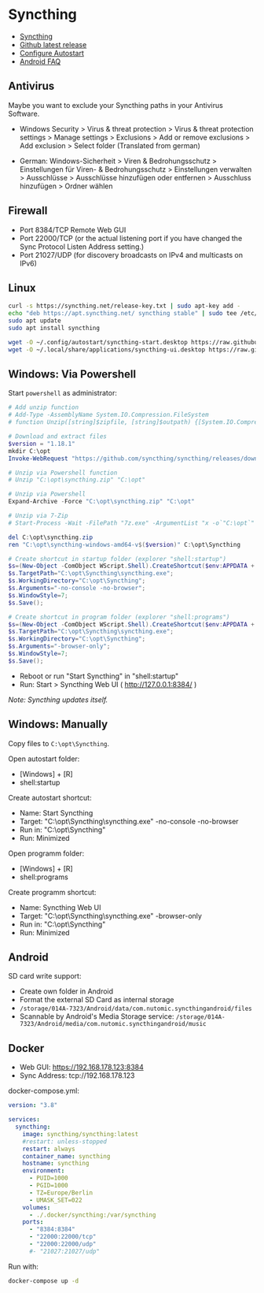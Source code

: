 # Syncthing

* [Syncthing](https://syncthing.net/)
* [Github latest release](https://github.com/syncthing/syncthing/releases/latest)
* [Configure Autostart](https://docs.syncthing.net/users/autostart.html)
* [Android FAQ](https://github.com/syncthing/syncthing-android/wiki/Frequently-Asked-Questions)

## Antivirus

Maybe you want to exclude your Syncthing paths in your Antivirus Software.

* Windows Security > Virus & threat protection > Virus & threat protection settings > Manage settings > Exclusions > Add or remove exclusions > Add exclusion > Select folder (Translated from german)

* German: Windows-Sicherheit > Viren & Bedrohungsschutz > Einstellungen für Viren- & Bedrohungsschutz > Einstellungen verwalten > Ausschlüsse > Ausschlüsse hinzufügen oder entfernen > Ausschluss hinzufügen > Ordner wählen

## Firewall

* Port  8384/TCP Remote Web GUI
* Port 22000/TCP (or the actual listening port if you have changed the Sync Protocol Listen Address setting.)
* Port 21027/UDP (for discovery broadcasts on IPv4 and multicasts on IPv6)

## Linux

```bash
curl -s https://syncthing.net/release-key.txt | sudo apt-key add -
echo "deb https://apt.syncthing.net/ syncthing stable" | sudo tee /etc/apt/sources.list.d/syncthing.list
sudo apt update
sudo apt install syncthing

wget -O ~/.config/autostart/syncthing-start.desktop https://raw.githubusercontent.com/syncthing/syncthing/main/etc/linux-desktop/syncthing-start.desktop
wget -O ~/.local/share/applications/syncthing-ui.desktop https://raw.githubusercontent.com/syncthing/syncthing/main/etc/linux-desktop/syncthing-ui.desktop
```

## Windows: Via Powershell

Start `powershell` as administrator:

```powershell
# Add unzip function
# Add-Type -AssemblyName System.IO.Compression.FileSystem
# function Unzip([string]$zipfile, [string]$outpath) {[System.IO.Compression.ZipFile]::ExtractToDirectory($zipfile, $outpath);}

# Download and extract files
$version = "1.18.1"
mkdir C:\opt
Invoke-WebRequest "https://github.com/syncthing/syncthing/releases/download/v$($version)/syncthing-windows-amd64-v$($version).zip" -OutFile C:\opt\syncthing.zip

# Unzip via Powershell function
# Unzip "C:\opt\syncthing.zip" "C:\opt"

# Unzip via Powershell
Expand-Archive -Force "C:\opt\syncthing.zip" "C:\opt"

# Unzip via 7-Zip
# Start-Process -Wait -FilePath "7z.exe" -ArgumentList "x -o`"C:\opt`" `"C:\opt\syncthing.zip`""

del C:\opt\syncthing.zip
ren "C:\opt\syncthing-windows-amd64-v$($version)" C:\opt\Syncthing

# Create shortcut in startup folder (explorer "shell:startup")
$s=(New-Object -ComObject WScript.Shell).CreateShortcut($env:APPDATA + "\Microsoft\Windows\Start Menu\Programs\Startup\Start Syncthing.lnk");
$s.TargetPath="C:\opt\Syncthing\syncthing.exe";
$s.WorkingDirectory="C:\opt\Syncthing";
$s.Arguments="-no-console -no-browser";
$s.WindowStyle=7;
$s.Save();

# Create shortcut in program folder (explorer "shell:programs")
$s=(New-Object -ComObject WScript.Shell).CreateShortcut($env:APPDATA + "\Microsoft\Windows\Start Menu\Programs\Syncthing Web UI.lnk");
$s.TargetPath="C:\opt\Syncthing\syncthing.exe";
$s.WorkingDirectory="C:\opt\Syncthing";
$s.Arguments="-browser-only";
$s.WindowStyle=7;
$s.Save();
```

* Reboot or run "Start Syncthing" in "shell:startup"
* Run: Start > Syncthing Web UI ( http://127.0.0.1:8384/ )

*Note: Syncthing updates itself.*

## Windows: Manually

Copy files to `C:\opt\Syncthing`.

Open autostart folder:

* [Windows] + [R]
* shell:startup

Create autostart shortcut:

* Name: Start Syncthing
* Target: "C:\opt\Syncthing\syncthing.exe" -no-console -no-browser
* Run in: "C:\opt\Syncthing"
* Run: Minimized

Open programm folder:

* [Windows] + [R]
* shell:programs

Create programm shortcut:

* Name: Syncthing Web UI
* Target: "C:\opt\Syncthing\syncthing.exe" -browser-only
* Run in: "C:\opt\Syncthing"
* Run: Minimized

## Android

SD card write support:

* Create own folder in Android
* Format the external SD Card as internal storage
* `/storage/014A-7323/Android/data/com.nutomic.syncthingandroid/files`
* Scannable by Android's Media Storage service: `/storage/014A-7323/Android/media/com.nutomic.syncthingandroid/music`

## Docker

* Web GUI: https://192.168.178.123:8384
* Sync Address: tcp://192.168.178.123

docker-compose.yml:

```yaml
version: "3.8"

services:
  syncthing:
    image: syncthing/syncthing:latest
    #restart: unless-stopped
    restart: always
    container_name: syncthing
    hostname: syncthing
    environment:
      - PUID=1000
      - PGID=1000
      - TZ=Europe/Berlin
      - UMASK_SET=022
    volumes:
      - ./.docker/syncthing:/var/syncthing
    ports:
      - "8384:8384"
      - "22000:22000/tcp"
      - "22000:22000/udp"
      #- "21027:21027/udp"
```

Run with:

```bash
docker-compose up -d
```
